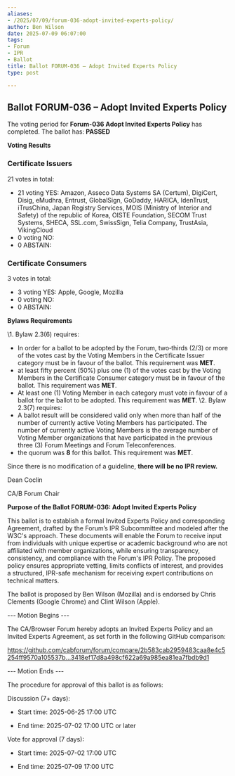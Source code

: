 ```yaml
---
aliases:
- /2025/07/09/forum-036-adopt-invited-experts-policy/
author: Ben Wilson
date: 2025-07-09 06:07:00
tags:
- Forum
- IPR
- Ballot
title: Ballot FORUM-036 – Adopt Invited Experts Policy
type: post

---
```

## Ballot FORUM-036 – Adopt Invited Experts Policy


The voting period for **Forum-036 Adopt Invited Experts Policy** has completed. The ballot has: **PASSED**


**Voting Results**


### Certificate Issuers
21 votes in total:

 * 21 voting YES: Amazon, Asseco Data Systems SA (Certum), DigiCert,  Disig, eMudhra, Entrust, GlobalSign, GoDaddy, HARICA, IdenTrust,  iTrusChina, Japan Registry Services, MOIS (Ministry of Interior and  Safety) of the republic of Korea, OISTE Foundation, SECOM Trust Systems, SHECA, SSL.com, SwissSign, Telia Company, TrustAsia, VikingCloud
 * 0 voting NO:
 * 0 ABSTAIN:

### Certificate Consumers
3 votes in total:

 * 3 voting YES: Apple, Google, Mozilla
 * 0 voting NO:
 * 0 ABSTAIN:

**Bylaws Requirements**

\1. Bylaw 2.3(6) requires:

 * In order for a ballot to be adopted by the Forum, two‐thirds (2/3) or more of the votes cast by the Voting Members in the  Certificate Issuer category must be in favour of the ballot. This  requirement was **MET**.
 * at least fifty percent (50%) plus one  (1) of the votes cast by the Voting Members in the Certificate Consumer  category must be in favour of the ballot. This requirement was **MET**.
 * At least one (1) Voting Member in each category must vote in favour of a ballot for the ballot to be adopted. This requirement was **MET**.
   \2. Bylaw 2.3(7) requires:
 * A ballot result will be considered valid only when more than half of  the number of currently active Voting Members has participated. The  number of currently active Voting Members is the average number of  Voting Member organizations that have participated in the previous three (3) Forum Meetings and Forum Teleconferences.
  * the quorum was **8** for this ballot. This requirement was **MET**.

Since there is no modification of a guideline, **there will be no IPR review.**


Dean Coclin

CA/B Forum Chair


**Purpose of the Ballot FORUM-036: Adopt Invited Experts Policy**

This ballot is to establish a formal Invited Experts Policy and corresponding Agreement, drafted by the Forum’s IPR Subcommittee and modeled after the W3C's approach. These documents will enable the Forum to receive input from individuals with unique expertise or academic background who are not affiliated with member organizations, while ensuring transparency, consistency, and compliance with the Forum's IPR Policy. The proposed policy ensures appropriate vetting, limits conflicts of interest, and provides a structured, IPR-safe mechanism for receiving expert contributions on technical matters.

The ballot is proposed by Ben Wilson (Mozilla) and is endorsed by Chris Clements (Google Chrome) and Clint Wilson (Apple).

--- Motion Begins ---

The CA/Browser Forum hereby adopts an Invited Experts Policy and an Invited Experts Agreement, as set forth in the following GitHub comparison:

https://github.com/cabforum/forum/compare/2b583cab2959483caa8e4c5254ff9570a105537b...3418ef17d8a498cf622a69a985ea81ea7fbdb9d1

--- Motion Ends ---


The procedure for approval of this ballot is as follows:


Discussion (7+ days):

- Start time: 2025-06-25 17:00 UTC

- End time: 2025-07-02 17:00 UTC or later


Vote for approval (7 days):

- Start time:  2025-07-02 17:00 UTC

- End time:  2025-07-09 17:00 UTC 